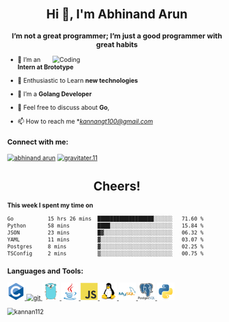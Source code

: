 <h1 align="center">Hi 👋, I'm Abhinand Arun</h1>
<h3 align="center">I’m not a great programmer; I’m just a good programmer with great habits</h3>
<img align="right" alt="Coding" width="400" src="https://krita-artists.org/uploads/default/original/2X/9/9cd8ea6f7cd0eb9373561616f8ee8562867aef02.gif">

- 🔭 I’m an **Intern at Brototype**

- 🌱 Enthusiastic to Learn **new technologies**

- 👯 I’m a **Golang Developer**

- 💬 Feel free to discuss about **Go**,

- 📫 How to reach me **kannangt100@gmail.com*

<h3 align="left">Connect with me:</h3>
<p align="left">
<a href="https://fb.com/abhinand arun" target="blank"><img align="center" src="https://raw.githubusercontent.com/rahuldkjain/github-profile-readme-generator/master/src/images/icons/Social/facebook.svg" alt="abhinand arun" height="30" width="40" /></a>
<a href="https://instagram.com/gravitater.11" target="blank"><img align="center" src="https://raw.githubusercontent.com/rahuldkjain/github-profile-readme-generator/master/src/images/icons/Social/instagram.svg" alt="gravitater.11" height="30" width="40" /></a>
</p>
<h1 align="center">Cheers!</h1>

**This week I spent my time on**
<!--START_SECTION:waka-->

```text
Go           15 hrs 26 mins  ██████████████████░░░░░░   71.60 %
Python       58 mins         ████░░░░░░░░░░░░░░░░░░░░   15.84 %
JSON         23 mins         █▓░░░░░░░░░░░░░░░░░░░░░░   06.32 %
YAML         11 mins         ▓░░░░░░░░░░░░░░░░░░░░░░░   03.07 %
Postgres     8 mins          ▓░░░░░░░░░░░░░░░░░░░░░░░   02.25 %
TSConfig     2 mins          ▒░░░░░░░░░░░░░░░░░░░░░░░   00.75 %
```

<!--END_SECTION:waka-->  




<h3 align="left">Languages and Tools:</h3>
<p align="left"> <a href="https://www.cprogramming.com/" target="_blank" rel="noreferrer"> <img src="https://raw.githubusercontent.com/devicons/devicon/master/icons/c/c-original.svg" alt="c" width="40" height="40"/> </a> <a href="https://git-scm.com/" target="_blank" rel="noreferrer"> <img src="https://www.vectorlogo.zone/logos/git-scm/git-scm-icon.svg" alt="git" width="40" height="40"/> </a> <a href="https://golang.org" target="_blank" rel="noreferrer"> <img src="https://raw.githubusercontent.com/devicons/devicon/master/icons/go/go-original.svg" alt="go" width="40" height="40"/> </a> <a href="https://www.java.com" target="_blank" rel="noreferrer"> <img src="https://raw.githubusercontent.com/devicons/devicon/master/icons/java/java-original.svg" alt="java" width="40" height="40"/> </a> <a href="https://developer.mozilla.org/en-US/docs/Web/JavaScript" target="_blank" rel="noreferrer"> <img src="https://raw.githubusercontent.com/devicons/devicon/master/icons/javascript/javascript-original.svg" alt="javascript" width="40" height="40"/> </a> <a href="https://www.linux.org/" target="_blank" rel="noreferrer"> <img src="https://raw.githubusercontent.com/devicons/devicon/master/icons/linux/linux-original.svg" alt="linux" width="40" height="40"/> </a> <a href="https://www.mysql.com/" target="_blank" rel="noreferrer"> <img src="https://raw.githubusercontent.com/devicons/devicon/master/icons/mysql/mysql-original-wordmark.svg" alt="mysql" width="40" height="40"/> </a> <a href="https://www.postgresql.org" target="_blank" rel="noreferrer"> <img src="https://raw.githubusercontent.com/devicons/devicon/master/icons/postgresql/postgresql-original-wordmark.svg" alt="postgresql" width="40" height="40"/> </a> <a href="https://www.python.org" target="_blank" rel="noreferrer"> <img src="https://raw.githubusercontent.com/devicons/devicon/master/icons/python/python-original.svg" alt="python" width="40" height="40"/> </a> </p>

<p><img align="center" src="https://github-readme-stats.vercel.app/api/top-langs?username=kannan112&show_icons=true&locale=en&layout=compact" alt="kannan112" /></p>

